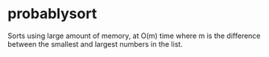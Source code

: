 # probablysort
Sorts using large amount of memory, at O(m) time where m is the difference between the smallest and largest numbers in the list.
